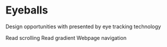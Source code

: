# Eyeballs
Design opportunities with presented by eye tracking technology

Read scrolling
Read gradient
Webpage navigation
